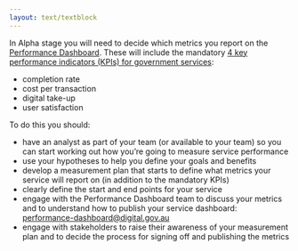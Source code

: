 ```yaml
---
layout: text/textblock
---
```


In Alpha stage you will need to decide which metrics you report on the [Performance Dashboard](https://dashboard.gov.au/). These will include the mandatory [4 key performance indicators (KPIs) for government services](/digital-service-standard/11-measure-performance/):
- completion rate
- cost per transaction
- digital take-up
- user satisfaction

To do this you should:
- have an analyst as part of your team (or available to your team) so you can start working out how you’re going to measure service performance
- use your hypotheses to help you define your goals and benefits
- develop a measurement plan that starts to define what metrics your service will report on (in addition to the mandatory KPIs)
- clearly define the start and end points for your service
- engage with the Performance Dashboard team to discuss your metrics and to understand how to publish your service dashboard: [performance-dashboard@digital.gov.au](mailto:performance-dashboard@digital.gov.au)
- engage with stakeholders to raise their awareness of your measurement plan and to decide the process for signing off and publishing the metrics
